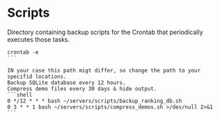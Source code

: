 # Scripts

Directory containing backup scripts for the Crontab that periodically executes those tasks.

````
crontab -e
```

IN your case this path migt differ, so change the path to your specifid locations.
Backup SQLite database every 12 hours.
Compress demo files every 30 days & hide output.
```shell
0 */12 * * * bash ~/servers/scripts/backup_ranking_db.sh
0 3 * * 1 bash ~/servers/scripts/compress_demos.sh >/dev/null 2>&1
```